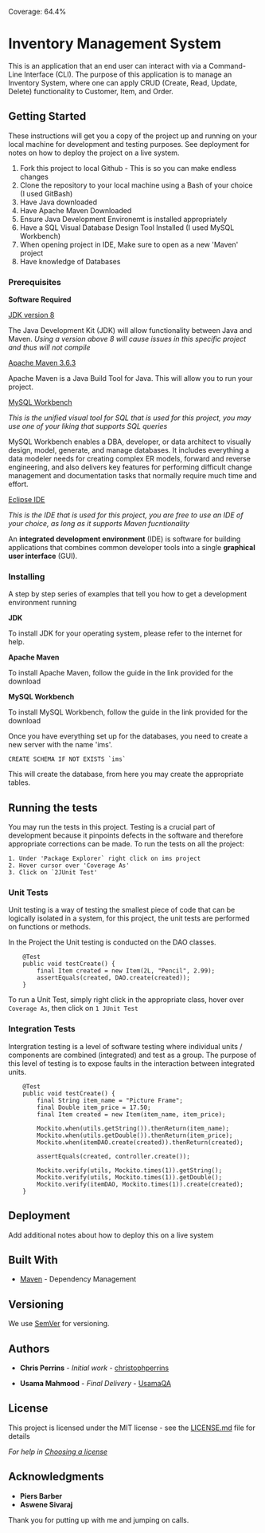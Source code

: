 Coverage: 64.4%
# Inventory Management System

This is an application that an end user can interact with via a Command-Line Interface (CLI). The purpose of this application is to manage an Inventory System, where one can apply CRUD (Create, Read, Update, Delete) functionality to Customer, Item, and Order. 

## Getting Started

These instructions will get you a copy of the project up and running on your local machine for development and testing purposes. See deployment for notes on how to deploy the project on a live system.

1. Fork this project to local Github - This is so you can make endless changes 
2. Clone the repository to your local machine using a Bash of your choice (I used GitBash) 
3. Have Java downloaded 
4. Have Apache Maven Downloaded
5. Ensure Java Development Environemt is installed appropriately 
6. Have a SQL Visual Database Design Tool Installed (I used MySQL Workbench) 
7. When opening project in IDE, Make sure to open as a new 'Maven' project
8. Have knowledge of Databases

### Prerequisites

**Software Required** 

[JDK version 8](https://www.oracle.com/uk/java/technologies/javase/javase-jdk8-downloads.html)

The Java Development Kit (JDK) will allow functionality between Java and Maven. 
*Using a version above 8 will cause issues in this specific project and thus will not compile*


[Apache Maven 3.6.3](https://maven.apache.org/download.cgi?Preferred=ftp://ftp.osuosl.org/pub/apache/)

Apache Maven is a Java Build Tool for Java. This will allow you to run your project. 


[MySQL Workbench](https://www.mysql.com/products/workbench/) 

*This is the unified visual tool for SQL that is used for this project, you may use one of your liking that supports SQL queries* 

MySQL Workbench enables a DBA, developer, or data architect to visually design, model, generate, and manage databases. It includes everything a data modeler needs for creating complex ER models, forward and reverse engineering, and also delivers key features for performing difficult change management and documentation tasks that normally require much time and effort.


[Eclipse IDE](https://www.eclipse.org/downloads/) 

*This is the IDE that is used for this project, you are free to use an IDE of your choice, as long as it supports Maven fucntionality* 

An **integrated development environment** (IDE) is software for building applications that combines common developer tools into a single **graphical user interface** (GUI).


### Installing

A step by step series of examples that tell you how to get a development environment running

**JDK**

To install JDK for your operating system, please refer to the internet for help.


**Apache Maven**

To install Apache Maven, follow the guide in the link provided for the download 


**MySQL Workbench**

To install MySQL Workbench, follow the guide in the link provided for the download 

Once you have everything set up for the databases, you need to create a new server with the name 'ims'. 

```
CREATE SCHEMA IF NOT EXISTS `ims`
```
This will create the database, from here you may create the appropriate tables. 

## Running the tests

You may run the tests in this project. Testing is a crucial part of development because it pinpoints defects in the software and therefore appropriate corrections can be made. 
To run the tests on all the project:
```
1. Under 'Package Explorer` right click on ims project 
2. Hover cursor over 'Coverage As'
3. Click on `2JUnit Test'
```


### Unit Tests 

Unit testing is a way of testing the smallest piece of code that can be logically isolated in a system, for this project, the unit tests are performed on functions or methods. 

In the Project the Unit testing is conducted on the DAO classes. 
```
	@Test
	public void testCreate() {
		final Item created = new Item(2L, "Pencil", 2.99);
		assertEquals(created, DAO.create(created));
	}
```
To run a Unit Test, simply right click in the appropriate class, hover over `Coverage As`, then click on `1 JUnit Test`


### Integration Tests 
Intergration testing is a level of software testing where individual units / components are combined (integrated) and test as a group. The purpose of this level of testing is to expose faults in the interaction between integrated units. 

```
	@Test
	public void testCreate() {
		final String item_name = "Picture Frame";
		final Double item_price = 17.50;
		final Item created = new Item(item_name, item_price);
		
		Mockito.when(utils.getString()).thenReturn(item_name);
		Mockito.when(utils.getDouble()).thenReturn(item_price);
		Mockito.when(itemDAO.create(created)).thenReturn(created);
		
		assertEquals(created, controller.create());
		
		Mockito.verify(utils, Mockito.times(1)).getString();
		Mockito.verify(utils, Mockito.times(1)).getDouble();
		Mockito.verify(itemDAO, Mockito.times(1)).create(created);
	}
```


## Deployment

Add additional notes about how to deploy this on a live system

## Built With

* [Maven](https://maven.apache.org/) - Dependency Management

## Versioning

We use [SemVer](http://semver.org/) for versioning.

## Authors

* **Chris Perrins** - *Initial work* - [christophperrins](https://github.com/christophperrins)

* **Usama Mahmood** - *Final Delivery* - [UsamaQA](https://github.com/UsamaQA)

## License

This project is licensed under the MIT license - see the [LICENSE.md](LICENSE.md) file for details 

*For help in [Choosing a license](https://choosealicense.com/)*

## Acknowledgments

* **Piers Barber** 
* **Aswene Sivaraj** 

Thank you for putting up with me and jumping on calls. 
